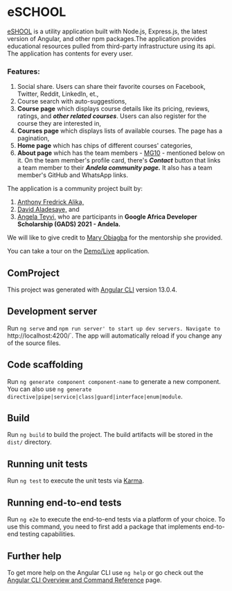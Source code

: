 # eSCHOOL 
[eSHOOL](https://gad-edu-app.herokuapp.com) is a utility application built with Node.js, Express.js, the latest version of Angular, and other npm packages.The application provides educational resources pulled from third-party infrastructure using its api. The application has contents for every user.

### Features:
1. Social share. Users can share their favorite courses on Facebook, Twitter, Reddit, LinkedIn, et., 
2. Course search with auto-suggestions,
3. **Course page** which displays course details like its pricing, reviews, ratings, and ***other related courses***. Users can also register for the course they are interested in,
4. **Courses page** which displays lists of available courses. The page has a pagination,
5. **Home page** which has chips of different courses' categories, 
6. **About page** which has the team members - [MG10](community.andela.com/c/mg-10-team/) - mentioned below on it. On the team member's profile card, there's ***Contact*** button that links a team member to their ***Andela community page.*** It also has a team member's GitHub and WhatsApp links.

The application is a community project built by:
1. [Anthony Fredrick Alika,](https://community.andela.com/u/758a2969?)
2. [David Aladesaye,](https://community.andela.com/u/842f9822?) and
3. [Angela Teyvi,](https://community.andela.com/u/d6a8c909?) 
who are participants in **Google Africa Developer Scholarship (GADS) 2021 - Andela.**

We will like to give credit to [Mary Obiagba](https://community.andela.com/u/4a48edc0?) for the mentorship she provided. 

You can take a tour on the [Demo/Live](https://gad-edu-app.herokuapp.com) application.


## ComProject

This project was generated with [Angular CLI](https://github.com/angular/angular-cli) version 13.0.4.

## Development server

Run `ng serve` and `npm run server' to start up dev servers. Navigate to `http://localhost:4200/`. The app will automatically reload if you change any of the source files.


## Code scaffolding

Run `ng generate component component-name` to generate a new component. You can also use `ng generate directive|pipe|service|class|guard|interface|enum|module`.

## Build

Run `ng build` to build the project. The build artifacts will be stored in the `dist/` directory.

## Running unit tests

Run `ng test` to execute the unit tests via [Karma](https://karma-runner.github.io).

## Running end-to-end tests

Run `ng e2e` to execute the end-to-end tests via a platform of your choice. To use this command, you need to first add a package that implements end-to-end testing capabilities.

## Further help

To get more help on the Angular CLI use `ng help` or go check out the [Angular CLI Overview and Command Reference](https://angular.io/cli) page.
